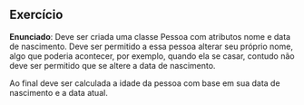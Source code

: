 ## Exercício

**Enunciado**: Deve ser criada uma classe Pessoa com atributos nome e data de nascimento.
Deve ser permitido a essa pessoa alterar seu próprio nome, algo que poderia acontecer, por exemplo,
quando ela se casar, contudo não deve ser permitido que se altere a data de nascimento.

Ao final deve ser calculada a idade da pessoa com base em sua data de nascimento e a data atual.
